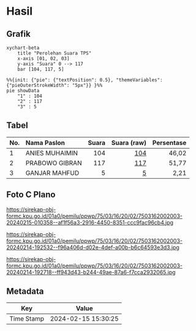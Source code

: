 # Hasil

## Grafik

```mermaid
xychart-beta
    title "Perolehan Suara TPS"
    x-axis [01, 02, 03]
    y-axis "Suara" 0 --> 117
    bar [104, 117, 5]
```

```mermaid
%%{init: {"pie": {"textPosition": 0.5}, "themeVariables": {"pieOuterStrokeWidth": "5px"}} }%%
pie showData
    "1" : 104
    "2" : 117
    "3" : 5
```

## Tabel

| No. | Nama Paslon    | Suara | Suara (raw) | Persentase |
|:--- |:-------------- | -----:| -----------:| ----------:|
| 1   | ANIES MUHAIMIN | 104   | [104][p-1]  | 46,02      |
| 2   | PRABOWO GIBRAN | 117   | [117][p-2]  | 51,77      |
| 3   | GANJAR MAHFUD  | 5     | [5][p-3]    | 2,21       |


[p-1]: https://github.com/gigit-pemilu/pemilu-2024-75-gorontalo/blob/main/pilpres/hitung-suara/sub/75-gorontalo/sub/03-bone-bolango/sub/16-bulango-timur/sub/2002-toluwaya/sub/003-tps/sub/paslon-1.txt
[p-2]: https://github.com/gigit-pemilu/pemilu-2024-75-gorontalo/blob/main/pilpres/hitung-suara/sub/75-gorontalo/sub/03-bone-bolango/sub/16-bulango-timur/sub/2002-toluwaya/sub/003-tps/sub/paslon-2.txt
[p-3]: https://github.com/gigit-pemilu/pemilu-2024-75-gorontalo/blob/main/pilpres/hitung-suara/sub/75-gorontalo/sub/03-bone-bolango/sub/16-bulango-timur/sub/2002-toluwaya/sub/003-tps/sub/paslon-3.txt

## Foto C Plano

https://sirekap-obj-formc.kpu.go.id/01a0/pemilu/ppwp/75/03/16/20/02/7503162002003-20240215-010358--af1f56a3-2916-4450-8351-ccc9fac96cb4.jpg

https://sirekap-obj-formc.kpu.go.id/01a0/pemilu/ppwp/75/03/16/20/02/7503162002003-20240214-192532--f96a406d-d02e-4def-a00b-b6c64593e3d3.jpg

https://sirekap-obj-formc.kpu.go.id/01a0/pemilu/ppwp/75/03/16/20/02/7503162002003-20240214-192718--ff943d43-b244-49ae-87a6-f7cca2932065.jpg


## Metadata

| Key        | Value               |
| ---------- | ------------------- |
| Time Stamp | 2024-02-15 15:30:25 |



